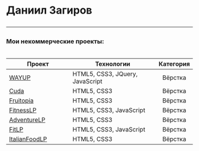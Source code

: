 
<h1> Даниил Загиров
<hr>
<h3> Мои некоммерческие проекты:
<br>
<br>
<div>

<table width="100%" id="user-content-mytable">
<thead>
<tr>
<th width="40%">Проект</th>
<th width="60%">Технологии</th>
<th>Категория</th>
</tr>
</thead>
<tbody>
<tr>
<td><a href="https://illuminator1337.github.io/Wayup/">WAYUP</a></td>
<td>HTML5, CSS3, JQuery, JavaScript</td>
<td align="center">Вёрстка</td>
</tr>
<tr>
<td><a href="https://illuminator1337.github.io/Cuda/">Cuda</a></td>
<td>HTML5, CSS3</td>
<td align="center">Вёрстка</td>
</tr>
<tr>
<td><a href="https://illuminator1337.github.io/Fruitopia/">Fruitopia</a></td>
<td>HTML5, CSS3</td>
<td align="center">Вёрстка</td>
</tr>
<tr>
<td><a href="https://illuminator1337.github.io/FitnessLP/">FitnessLP</a></td>
<td>HTML5, CSS3, JavaScript</td>
<td align="center">Вёрстка</td>
</tr>
<tr>
<td><a href="https://illuminator1337.github.io/AdventureLP/">AdventureLP</a></td>
<td>HTML5, CSS3</td>
<td align="center">Вёрстка</td>
</tr>
<tr>
<td><a href="https://illuminator1337.github.io/FitLP/">FitLP</a></td>
<td>HTML5, CSS3, JavaScript</td>
<td align="center">Вёрстка</td>
</tr>
 <tr>
<td><a href="https://illuminator1337.github.io/ItalianFoodLP/">ItalianFoodLP</a></td>
<td>HTML5, CSS3</td>
<td align="center">Вёрстка</td>
</tr>

</tbody>
</table>

</div>
